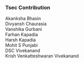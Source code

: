 ### Tsec Contribution 
Akanksha Bhasin<br>
Divyansh Chaurasia<br>
Vanshika Gurbani<br/>
Farhan Kapadia<br/>
Harsh Kapadia <br/>
Mohit S Punjabi <br/>
DSC Vivekanand <br/>
Krish Venkatteshwaran 
Vivekanand <br/>
